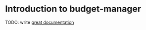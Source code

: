 # Introduction to budget-manager

TODO: write [great documentation](http://jacobian.org/writing/what-to-write/)
